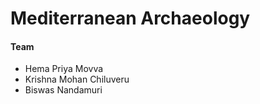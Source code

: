 # Mediterranean Archaeology

#### Team
* Hema Priya Movva
* Krishna Mohan Chiluveru
* Biswas Nandamuri